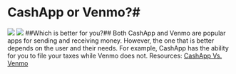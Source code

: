 # CashApp or Venmo?#
![](cashapp.png) ![](venmo.png)
##Which is better for you?##
Both CashApp and Venmo are popular apps for sending and receiving money. However, the one that is better depends on the user and their needs.
For example, CashApp has the ability for you to file your taxes while Venmo does not.
Resources: 
[CashApp Vs. Venmo](https://financebuzz.com/cash-app-vs-venmo#:~:text=In%20addition%20to%20letting%20you,App%20the%20clear%20winner%20here.)